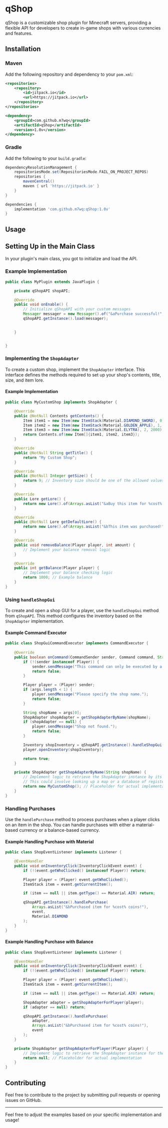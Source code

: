 
# qShop

qShop is a customizable shop plugin for Minecraft servers, providing a flexible API for developers to create in-game shops with various currencies and features.

## Installation

### Maven

Add the following repository and dependency to your `pom.xml`:

```xml
<repositories>
    <repository>
        <id>jitpack.io</id>
        <url>https://jitpack.io</url>
    </repository>
</repositories>

<dependency>
    <groupId>com.github.m7wq</groupId>
    <artifactId>qShop</artifactId>
    <version>1.0v</version>
</dependency>
```

### Gradle

Add the following to your `build.gradle`:

```gradle
dependencyResolutionManagement {
    repositoriesMode.set(RepositoriesMode.FAIL_ON_PROJECT_REPOS)
    repositories {
        mavenCentral()
        maven { url 'https://jitpack.io' }
    }
}

dependencies {
    implementation 'com.github.m7wq:qShop:1.0v'
}
```

## Usage

## Setting Up in the Main Class

In your plugin's main class, you got to initialize and load the API.

### Example Implementation
```java
public class MyPlugin extends JavaPlugin {

    private qShopAPI shopAPI;

    @Override
    public void onEnable() {
        // Initialize qShopAPI with your custom messages
        Messager messager = new Messager().of("&aPurchase successful!", "&cYou don't have enough balance!");
        qShopAPI.getInstance().load(messager);

  
    }


}
```

### Implementing the `ShopAdapter`

To create a custom shop, implement the `ShopAdapter` interface. This interface defines the methods required to set up your shop's contents, title, size, and item lore.

#### Example Implementation

```java
public class MyCustomShop implements ShopAdapter {

    @Override
    public @NotNull Contents getContents() {
        Item item1 = new Item(new ItemStack(Material.DIAMOND_SWORD), 0, 1000);
        Item item2 = new Item(new ItemStack(Material.GOLDEN_APPLE), 1, 500);
        Item item3 = new Item(new ItemStack(Material.ELYTRA), 2, 2000);
        return Contents.of(new Item[]{item1, item2, item3});
    }

    @Override
    public @NotNull String getTitle() {
        return "My Custom Shop";
    }

    @Override
    public @NotNull Integer getSize() {
        return 9; // Inventory size should be one of the allowed values
    }

    @Override
    public Lore getLore() {
        return new Lore().of(Arrays.asList("&aBuy this item for %cost% coins!"));
    }

    @Override
    public @NotNull Lore getDefaultLore() {
        return new Lore().of(Arrays.asList("&bThis item was purchased!"));
    }

    @Override
    public void removeBalance(Player player, int amount) {
        // Implement your balance removal logic
    }

    @Override
    public int getBalance(Player player) {
        // Implement your balance checking logic
        return 1000; // Example balance
    }
}
```

### Using `handleShopGui`

To create and open a shop GUI for a player, use the `handleShopGui` method from `qShopAPI`. This method configures the inventory based on the `ShopAdapter` implementation.

#### Example Command Executor

```java
public class ShopGuiCommandExecutor implements CommandExecutor {
    
    @Override
    public boolean onCommand(CommandSender sender, Command command, String label, String[] args) {
        if (!(sender instanceof Player)) {
            sender.sendMessage("This command can only be executed by a player.");
            return false;
        }

        Player player = (Player) sender;
        if (args.length < 1) {
            player.sendMessage("Please specify the shop name.");
            return false;
        }

        String shopName = args[0];
        ShopAdapter shopAdapter = getShopAdapterByName(shopName);
        if (shopAdapter == null) {
            player.sendMessage("Shop not found.");
            return false;
        }

        Inventory shopInventory = qShopAPI.getInstance().handleShopGui(shopAdapter);
        player.openInventory(shopInventory);

        return true;
    }

    private ShopAdapter getShopAdapterByName(String shopName) {
        // Implement logic to retrieve the ShopAdapter instance by its name
        // This could involve looking up a map or a database of registered shops
        return new MyCustomShop(); // Placeholder for actual implementation
    }
}
```

### Handling Purchases

Use the `handlePurchase` method to process purchases when a player clicks on an item in the shop. You can handle purchases with either a material-based currency or a balance-based currency.

#### Example Handling Purchase with Material

```java
public class ShopEventListener implements Listener {

    @EventHandler
    public void onInventoryClick(InventoryClickEvent event) {
        if (!(event.getWhoClicked() instanceof Player)) return;

        Player player = (Player) event.getWhoClicked();
        ItemStack item = event.getCurrentItem();

        if (item == null || item.getType() == Material.AIR) return;

        qShopAPI.getInstance().handlePurchase(
            Arrays.asList("&bPurchased item for %cost% coins!"),
            event,
            Material.DIAMOND
        );
    }
}
```

#### Example Handling Purchase with Balance

```java
public class ShopEventListener implements Listener {

    @EventHandler
    public void onInventoryClick(InventoryClickEvent event) {
        if (!(event.getWhoClicked() instanceof Player)) return;

        Player player = (Player) event.getWhoClicked();
        ItemStack item = event.getCurrentItem();

        if (item == null || item.getType() == Material.AIR) return;

        ShopAdapter adapter = getShopAdapterForPlayer(player);
        if (adapter == null) return;

        qShopAPI.getInstance().handlePurchase(
            adapter,
            Arrays.asList("&bPurchased item for %cost% coins!"),
            event
        );
    }

    private ShopAdapter getShopAdapterForPlayer(Player player) {
        // Implement logic to retrieve the ShopAdapter instance for the player
        return null; // Placeholder for actual implementation
    }
}
```

## Contributing

Feel free to contribute to the project by submitting pull requests or opening issues on GitHub.

---

Feel free to adjust the examples based on your specific implementation and usage!
